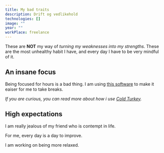 ```yaml
---
title: My bad traits
description: Drift og vedlikehold
technologies: []
image: ""
year: ""
workPlace: freelance
---
```


These are **NOT** my way of *turning my weaknesses into my strengths*.
These are the most unhealthy habit I have, and every day I have to be very mindful of it.

## An insane focus

Being focused for hours is a bad thing.
I am using [this software](https://getcoldturkey.com) to make it eaiser for me to take breaks.

*If you are curious, you can read more about how i use [Cold Turkey](/content/experiments/how-i-use-cold-turkey).*

## High expectations

I am really jealous of my friend who is contempt in life.

For me, every day is a day to improve.

I am working on being more relaxed.
